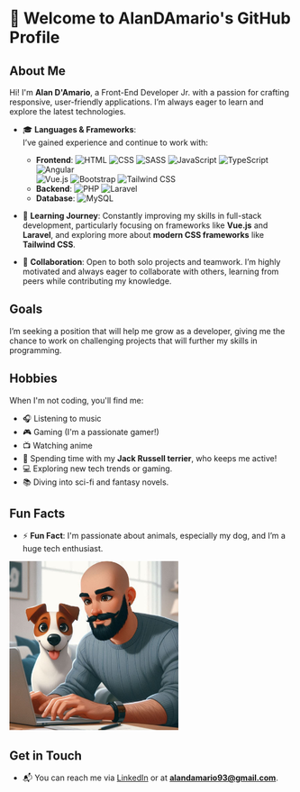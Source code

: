# 👋 Welcome to AlanDAmario's GitHub Profile


## About Me
Hi! I'm **Alan D'Amario**, a Front-End Developer Jr. with a passion for crafting responsive, user-friendly applications. I’m always eager to learn and explore the latest technologies.


- 🎓 **Languages & Frameworks**:  
  I’ve gained experience and continue to work with:
  - **Frontend**: 
    ![HTML](https://img.shields.io/badge/HTML5-E34F26?style=for-the-badge&logo=html5&logoColor=white) 
    ![CSS](https://img.shields.io/badge/CSS3-1572B6?style=for-the-badge&logo=css3&logoColor=white) 
    ![SASS](https://img.shields.io/badge/SASS-CC6699?style=for-the-badge&logo=sass&logoColor=white) 
    ![JavaScript](https://img.shields.io/badge/JavaScript-F7DF1E?style=for-the-badge&logo=javascript&logoColor=black)
    ![TypeScript](https://img.shields.io/badge/TypeScript-3178C6?style=for-the-badge&logo=typescript&logoColor=white)  
    ![Angular](https://img.shields.io/badge/Angular-DD0031?style=for-the-badge&logo=angular&logoColor=white)  
    ![Vue.js](https://img.shields.io/badge/Vue.js-4FC08D?style=for-the-badge&logo=vue.js&logoColor=white) 
    ![Bootstrap](https://img.shields.io/badge/Bootstrap-563D7C?style=for-the-badge&logo=bootstrap&logoColor=white) 
    ![Tailwind CSS](https://img.shields.io/badge/Tailwind_CSS-38B2AC?style=for-the-badge&logo=tailwind-css&logoColor=white)
  - **Backend**: 
    ![PHP](https://img.shields.io/badge/PHP-777BB4?style=for-the-badge&logo=php&logoColor=white) 
    ![Laravel](https://img.shields.io/badge/Laravel-FF2D20?style=for-the-badge&logo=laravel&logoColor=white)
  - **Database**: 
    ![MySQL](https://img.shields.io/badge/MySQL-4479A1?style=for-the-badge&logo=mysql&logoColor=white)

- 🌱 **Learning Journey**: Constantly improving my skills in full-stack development, particularly focusing on frameworks like **Vue.js** and **Laravel**, and exploring more about **modern CSS frameworks** like **Tailwind CSS**.

- 💼 **Collaboration**: Open to both solo projects and teamwork. I’m highly motivated and always eager to collaborate with others, learning from peers while contributing my knowledge.

## Goals
I’m seeking a position that will help me grow as a developer, giving me the chance to work on challenging projects that will further my skills in programming.

## Hobbies
When I'm not coding, you'll find me:
- 🎧 Listening to music
- 🎮 Gaming (I'm a passionate gamer!)
- 📺 Watching anime
- 🐾 Spending time with my **Jack Russell terrier**, who keeps me active!
- 💻 Exploring new tech trends or gaming.
- 📚 Diving into sci-fi and fantasy novels.


## Fun Facts
- ⚡ **Fun Fact**: I'm passionate about animals, especially my dog, and I’m a huge tech enthusiast.
<img src="https://raw.githubusercontent.com/AlanDAmario/AlanDAmario/main/Immagine%20WhatsApp%202024-09-30%20ore%2016.21.57_9b16773f.jpg" alt="WhatsApp Image" width="300"/>

## Get in Touch
- 📬 You can reach me via [LinkedIn](https://www.linkedin.com/in/alan-d-amario-2147291b9/?trk=opento_sprofile_details) or at **alandamario93@gmail.com**.

